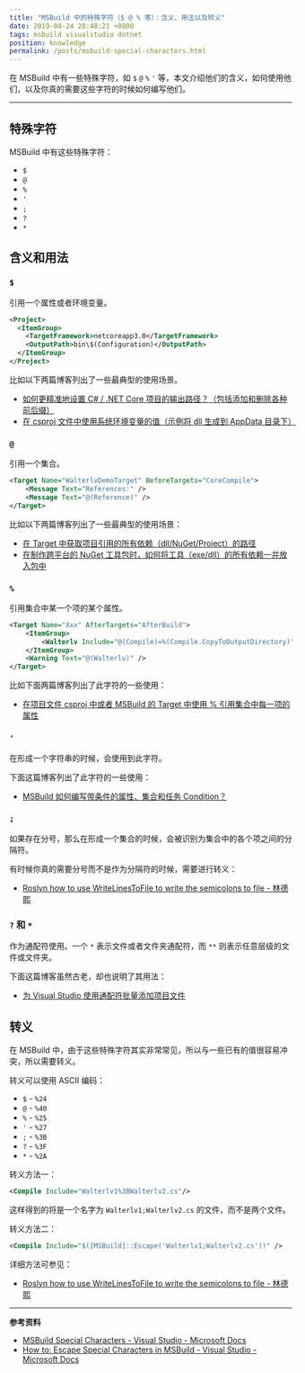 ```yaml
---
title: "MSBuild 中的特殊字符（$ @ % 等）：含义、用法以及转义"
date: 2019-04-24 20:48:21 +0800
tags: msbuild visualstudio dotnet
position: knowledge
permalink: /posts/msbuild-special-characters.html
---
```


在 MSBuild 中有一些特殊字符，如 `$` `@` `%` `'` 等，本文介绍他们的含义，如何使用他们，以及你真的需要这些字符的时候如何编写他们。

---

<div id="toc"></div>

## 特殊字符

MSBuild 中有这些特殊字符：

- `$`
- `@`
- `%`
- `'`
- `;`
- `?`
- `*`

## 含义和用法

### `$`

引用一个属性或者环境变量。

```xml
<Project>
  <ItemGroup>
    <TargetFramework>netcoreapp3.0</TargetFramework>
    <OutputPath>bin\$(Configuration)</OutputPath>
  </ItemGroup>
</Project>
```

比如以下两篇博客列出了一些最典型的使用场景。

- [如何更精准地设置 C# / .NET Core 项目的输出路径？（包括添加和删除各种前后缀）](/post/the-properties-that-affetcs-project-output-path)
- [在 csproj 文件中使用系统环境变量的值（示例将 dll 生成到 AppData 目录下）](/post/environment-variables-in-csproj)

### `@`

引用一个集合。

```xml
<Target Name="WalterlvDemoTarget" BeforeTargets="CoreCompile">
    <Message Text="References:" />
    <Message Text="@(Reference)" />
</Target>
```

比如以下两篇博客列出了一些最典型的使用场景：

- [在 Target 中获取项目引用的所有依赖（dll/NuGet/Project）的路径](/post/resolve-project-references-using-target)
- [在制作跨平台的 NuGet 工具包时，如何将工具（exe/dll）的所有依赖一并放入包中](/post/include-dependencies-into-nuget-tool-package)

### `%`

引用集合中某一个项的某个属性。

```xml
<Target Name="Xxx" AfterTargets="AfterBuild">
    <ItemGroup>
        <Walterlv Include="@(Compile)=%(Compile.CopyToOutputDirectory)" />
    </ItemGroup>
    <Warning Text="@(Walterlv)" />
</Target>
```

比如下面两篇博客列出了此字符的一些使用：

- [在项目文件 csproj 中或者 MSBuild 的 Target 中使用 % 引用集合中每一项的属性](/post/msbuild-referencing-metadata)

### `'`

在形成一个字符串的时候，会使用到此字符。

下面这篇博客列出了此字符的一些使用：

- [MSBuild 如何编写带条件的属性、集合和任务 Condition？](/post/how-to-write-msbuild-conditions)

### `;`

如果存在分号，那么在形成一个集合的时候，会被识别为集合中的各个项之间的分隔符。

有时候你真的需要分号而不是作为分隔符的时候，需要进行转义：

- [Roslyn how to use WriteLinesToFile to write the semicolons to file - 林德熙](https://blog.lindexi.com/post/roslyn-how-to-use-writelinestofile-to-write-the-semicolons-to-file)

### `?` 和 `*`

作为通配符使用。一个 `*` 表示文件或者文件夹通配符，而 `**` 则表示任意层级的文件或文件夹。

下面这篇博客虽然古老，却也说明了其用法：

- [为 Visual Studio 使用通配符批量添加项目文件](/post/vs/2017/09/26/wildcards-in-vs-projects.html)

## 转义

在 MSBuild 中，由于这些特殊字符其实非常常见，所以与一些已有的值很容易冲突，所以需要转义。

转义可以使用 ASCII 编码：

- `$` - `%24`
- `@` - `%40`
- `%` - `%25`
- `'` - `%27`
- `;` - `%3B`
- `?` - `%3F`
- `*` - `%2A`

转义方法一：

```xml
<Compile Include="Walterlv1%3BWalterlv2.cs"/>
```

这样得到的将是一个名字为 `Walterlv1;Walterlv2.cs` 的文件，而不是两个文件。

转义方法二：

```xml
<Compile Include="$([MSBuild]::Escape('Walterlv1;Walterlv2.cs'))" />
```

详细方法可参见：

- [Roslyn how to use WriteLinesToFile to write the semicolons to file - 林德熙](https://blog.lindexi.com/post/roslyn-how-to-use-writelinestofile-to-write-the-semicolons-to-file)

---

**参考资料**

- [MSBuild Special Characters - Visual Studio - Microsoft Docs](https://docs.microsoft.com/en-us/visualstudio/msbuild/msbuild-special-characters?view=vs-2019)
- [How to: Escape Special Characters in MSBuild - Visual Studio - Microsoft Docs](https://docs.microsoft.com/en-us/visualstudio/msbuild/how-to-escape-special-characters-in-msbuild?view=vs-2019)

